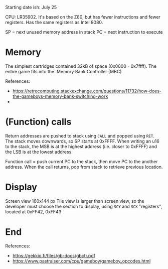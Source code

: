 Starting date ish: July 25

CPU: LR35902. It's based on the Z80, but has fewer instructions and fewer registers.
Has the same registers as Intel 8080.

SP = next unused memory address in stack
PC = next instruction to execute


# Memory
The simplest cartridges contained 32kB of space (0x0000 - 0x7ffff). The entire
game fits into the. 
Memory Bank Controller (MBC)

References:
- https://retrocomputing.stackexchange.com/questions/11732/how-does-the-gameboys-memory-bank-switching-work
- 

# (Function) calls
Return addresses are pushed to stack using `CALL` and popped using `RET`. The stack
moves downwards, so SP starts at 0xFFFF. When writing an u16 to the stack, the
MSB is at the highest address (i.e. closer to 0xFFFF) and the LSB is at the lowest address.

Function call = push current PC to the stack, then move
PC to the another address. When the call returns, pop from stack
to retrieve previous location.


# Display
Screen view 160x144 px
Tile view is larger than screen view, so the developer must choose the section to display, using `SCY` and `SCX` "registers", located at 0xFF42, 0xFF43


# End
References: 
- https://gekkio.fi/files/gb-docs/gbctr.pdf
- https://www.pastraiser.com/cpu/gameboy/gameboy_opcodes.html


